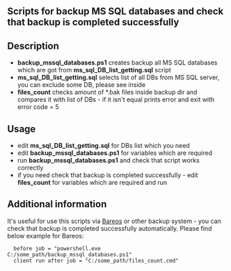 Scripts for backup MS SQL databases and check that backup is completed successfully 
------------

Description
------------
* **backup_mssql_databases.ps1** creates backup all MS SQL databases which are got from **ms_sql_DB_list_getting.sql** script
* **ms_sql_DB_list_getting.sql** selects list of all DBs from MS SQL server, you can exclude some DB, please see inside
* **files_count** checks amount of *.bak files inside backup dir and compares it with list of DBs - if it isn't equal prints error and exit with error code = 5

Usage
------------
* edit **ms_sql_DB_list_getting.sql** for DBs list which you need
* edit **backup_mssql_databases.ps1** for variables which are required
* run **backup_mssql_databases.ps1** and check that script works correctly
* if you need check that backup is completed successfully - edit **files_count** for variables which are required and run

Additional information
-------------

It's useful for use this scripts via [Bareos](https://www.bareos.org/) or other backup system - you can check that backup is completed successfully automatically.
Please find below example for Bareos:
```
  before job = "powershell.exe C:/some_path/backup_mssql_databases.ps1"
  client run after job = "C:/some_path/files_count.cmd"
```